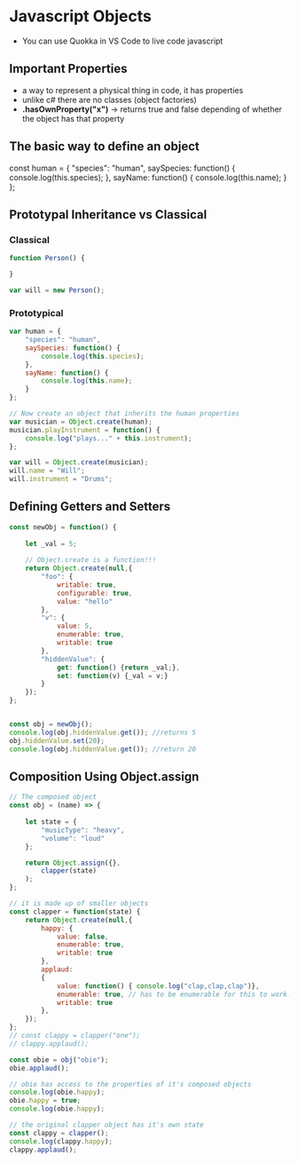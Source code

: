 # Javascript Objects
* You can use Quokka in VS Code to live code javascript

## Important Properties
* a way to represent a physical thing in code, it has properties
* unlike c# there are no classes (object factories)
* __.hasOwnProperty("x")__ -> returns true and false depending of whether the object has that property

## The basic way to define an object
const human = {
    "species": "human",
    saySpecies: function() {
        console.log(this.species);
    },
    sayName: function() {
        console.log(this.name);
    }
};

## Prototypal Inheritance vs Classical

### Classical

```javascript
function Person() {

}

var will = new Person();
```
### Prototypical

```javascript
var human = {
    "species": "human",
    saySpecies: function() {
        console.log(this.species);
    },
    sayName: function() {
        console.log(this.name);
    }
};

// Now create an object that inherits the human properties
var musician = Object.create(human);
musician.playInstrument = function() {
    console.log("plays..." + this.instrument);
};

var will = Object.create(musician);
will.name = "Will";
will.instrument = "Drums";

```

## Defining Getters and Setters

```javascript
const newObj = function() {
    
    let _val = 5;
    
    // Object.create is a function!!!
    return Object.create(null,{
        "foo": {
            writable: true,
            configurable: true,
            value: "hello"
        },
        "v": {
            value: 5,
            enumerable: true,
            writable: true
        },
        "hiddenValue": {
            get: function() {return _val;},
            set: function(v) {_val = v;}
        }
    });
};


const obj = newObj();
console.log(obj.hiddenValue.get()); //returns 5
obj.hiddenValue.set(20);
console.log(obj.hiddenValue.get()); //return 20
```

## Composition Using Object.assign

```javascript
// The composed object
const obj = (name) => {
    
    let state = {
        "musicType": "heavy",
        "volume": "loud"
    };

    return Object.assign({}, 
        clapper(state)
    );
};

// it is made up of smaller objects
const clapper = function(state) {
    return Object.create(null,{
        happy: {
            value: false,
            enumerable: true,
            writable: true
        },
        applaud: 
        {
            value: function() { console.log("clap,clap,clap")},
            enumerable: true, // has to be enumerable for this to work!
            writable: true
        },
    });
};
// const clappy = clapper("one");
// clappy.applaud();

const obie = obj("obie");
obie.applaud();

// obie has access to the properties of it's composed objects
console.log(obie.happy);
obie.happy = true;
console.log(obie.happy);

// the original clapper object has it's own state
const clappy = clapper();
console.log(clappy.happy);
clappy.applaud();
```